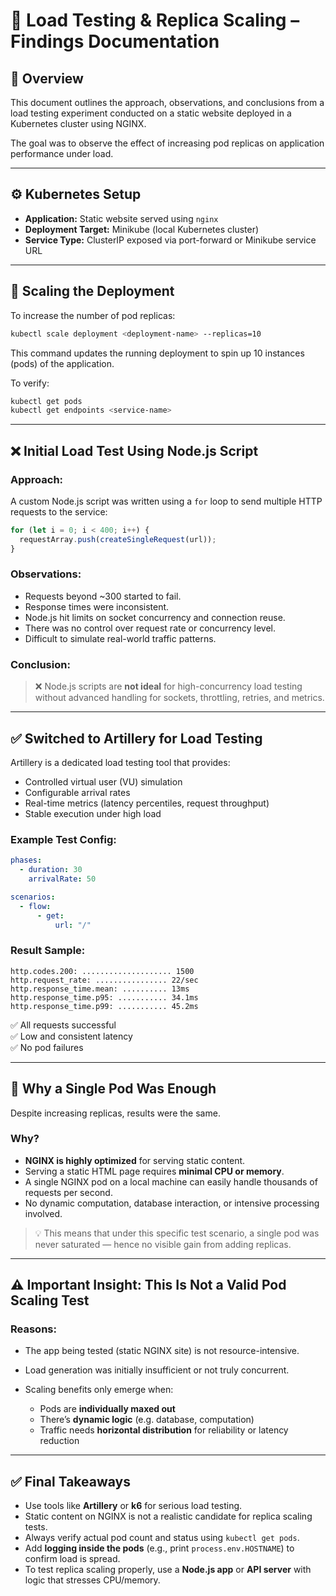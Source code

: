 
# 📄 Load Testing & Replica Scaling – Findings Documentation

## 🧪 Overview

This document outlines the approach, observations, and conclusions from a load testing experiment conducted on a static website deployed in a Kubernetes cluster using NGINX.

The goal was to observe the effect of increasing pod replicas on application performance under load.

---

## ⚙️ Kubernetes Setup

* **Application:** Static website served using `nginx`
* **Deployment Target:** Minikube (local Kubernetes cluster)
* **Service Type:** ClusterIP exposed via port-forward or Minikube service URL

---

## 📌 Scaling the Deployment

To increase the number of pod replicas:

```bash
kubectl scale deployment <deployment-name> --replicas=10
```

This command updates the running deployment to spin up 10 instances (pods) of the application.

To verify:

```bash
kubectl get pods
kubectl get endpoints <service-name>
```

---

## ❌ Initial Load Test Using Node.js Script

### Approach:

A custom Node.js script was written using a `for` loop to send multiple HTTP requests to the service:

```js
for (let i = 0; i < 400; i++) {
  requestArray.push(createSingleRequest(url));
}
```

### Observations:

* Requests beyond \~300 started to fail.
* Response times were inconsistent.
* Node.js hit limits on socket concurrency and connection reuse.
* There was no control over request rate or concurrency level.
* Difficult to simulate real-world traffic patterns.

### Conclusion:

> ❌ Node.js scripts are **not ideal** for high-concurrency load testing without advanced handling for sockets, throttling, retries, and metrics.

---

## ✅ Switched to Artillery for Load Testing

Artillery is a dedicated load testing tool that provides:

* Controlled virtual user (VU) simulation
* Configurable arrival rates
* Real-time metrics (latency percentiles, request throughput)
* Stable execution under high load

### Example Test Config:

```yaml
phases:
  - duration: 30
    arrivalRate: 50

scenarios:
  - flow:
      - get:
          url: "/"
```

### Result Sample:

```
http.codes.200: .................... 1500
http.request_rate: ................ 22/sec
http.response_time.mean: .......... 13ms
http.response_time.p95: ........... 34.1ms
http.response_time.p99: ........... 45.2ms
```

✅ All requests successful <br>
✅ Low and consistent latency <br>
✅ No pod failures

---

## 🧠 Why a Single Pod Was Enough

Despite increasing replicas, results were the same.

### Why?

* **NGINX is highly optimized** for serving static content.
* Serving a static HTML page requires **minimal CPU or memory**.
* A single NGINX pod on a local machine can easily handle thousands of requests per second.
* No dynamic computation, database interaction, or intensive processing involved.

> 💡 This means that under this specific test scenario, a single pod was never saturated — hence no visible gain from adding replicas.

---

## ⚠️ Important Insight: **This Is Not a Valid Pod Scaling Test**

### Reasons:

* The app being tested (static NGINX site) is not resource-intensive.
* Load generation was initially insufficient or not truly concurrent.
* Scaling benefits only emerge when:

  * Pods are **individually maxed out**
  * There’s **dynamic logic** (e.g. database, computation)
  * Traffic needs **horizontal distribution** for reliability or latency reduction

---

## ✅ Final Takeaways

* Use tools like **Artillery** or **k6** for serious load testing.
* Static content on NGINX is not a realistic candidate for replica scaling tests.
* Always verify actual pod count and status using `kubectl get pods`.
* Add **logging inside the pods** (e.g., print `process.env.HOSTNAME`) to confirm load is spread.
* To test replica scaling properly, use a **Node.js app** or **API server** with logic that stresses CPU/memory.